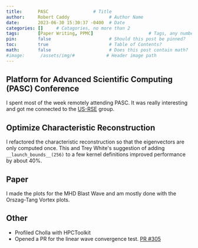 ```yaml
---
title:      PASC                 # Title
author:     Robert Caddy               # Author Name
date:       2023-06-30 15:30:37 -0400  # Date
categories: []     # Catagories, no more than 2
tags:       [Paper Writing, PPMC]                     # Tags, any number
pin:        false                      # Should this post be pinned?
toc:        true                       # Table of Contents?
math:       false                      # Does this post contain math?
#image:      /assets/img/#            # Header image path
---
```


## Platform for Advanced Scientific Computing (PASC) Conference

I spent most of the week remotely attending PASC. It was really interesting and got me connected to the [US-RSE](https://us-rse.org) group.

## Optimize Characteristic Reconstruction

I refactored the characteristic reconstruction so that the eigenvectors are only computed once. This and Trey White's suggestion of adding `__launch_bounds__(256)` to a few kernel definitions improved performance by about 40%.

## Paper

I made the plots for the MHD Blast Wave and am mostly done with the Orszag-Tang Vortex plots.

## Other

- Profiled Cholla with HPCToolkit
- Opened a PR for the linear wave convergence test. [PR #305](https://github.com/cholla-hydro/cholla/pull/305)
